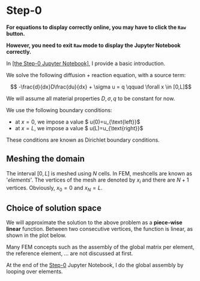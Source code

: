 # Step-0

**For equations to display correctly online, you may have to click the `Raw` button.**

**However, you need to exit `Raw` mode to display the Jupyter Notebook correctly.**

In [[the Step-0 Jupyter Notebook]](./Learning_FEM_1D_step0.ipynb), I provide a basic introduction. 

We  solve the following diffusion + reaction equation, with a source term:

$$ -\frac{d}{dx}D\frac{du}{dx} + \sigma u = q \qquad \forall x \in [0,L]$$

We will assume all material properties $D, \sigma,q$ to be constant for now.

We use the following boundary conditions:
* at $x=0$, we impose a value $ u(0)=u_{\text{left}}$
* at $x=L$, we impose a value $ u(L)=u_{\text{right}}$

These conditions are known as Dirichlet boundary conditions.

## Meshing the domain
The interval $[0,L]$ is meshed using $N$ cells. In FEM, meshcells are known as '*elements*'. The vertices of the mesh are denoted by $x_i$ and there are $N+1$ vertices. Obviously, $x_0=0$ and $x_N=L$.

## Choice of solution space
We will approximate the solution to the above problem as a **piece-wise linear** function. Between two consecutive vertices, the function is linear, as shown in the plot below.


Many FEM concepts such as the assembly of the global matrix per element, the reference element, ... are not discussed at first. 

At the end of the [Step-0](./Learning_FEM_1D_step0.ipynb) Jupyter Notebook, I do the global assembly by looping over elements.

